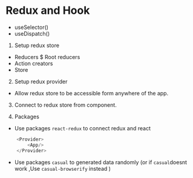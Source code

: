 # Redux and Hook

- useSelector() 
- useDispatch()

1. Setup redux store 

- Reducers $ Root reducers
- Action creators
- Store

2. Setup redux provider

- Allow redux store to be accessible form anywhere of the app.

3. Connect to redux store from component.


4. Packages 
- Use  packages `react-redux` to connect redux and react 

```js
    <Provider>
        <App/>
    </Provider>
```

- Use packages `casual` to generated data randomly (or if `casual`doesnt work ,Use  `casual-browserify` instead )


